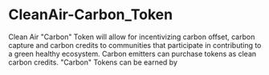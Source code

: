 # CleanAir-Carbon_Token
Clean Air "Carbon" Token will allow for incentivizing carbon offset, carbon capture and carbon credits to communities that participate in contributing to a green healthy ecosystem.  Carbon emitters can purchase tokens as clean carbon credits.  "Carbon" Tokens can be earned by   
